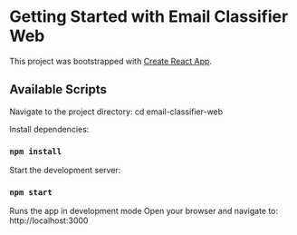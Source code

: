 # Getting Started with Email Classifier Web

This project was bootstrapped with [Create React App](https://github.com/facebook/create-react-app).

## Available Scripts

Navigate to the project directory:
cd email-classifier-web

Install dependencies:
### `npm install`

Start the development server:
### `npm start`

Runs the app in development mode
Open your browser and navigate to: http://localhost:3000

